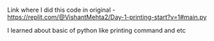 Link where I did this code in original -https://replit.com/@VishantMehta2/Day-1-printing-start?v=1#main.py 


I learned about basic of python like printing command and etc
